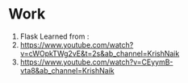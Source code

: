 # Work

1. Flask
Learned from :
1. https://www.youtube.com/watch?v=cWOpkTWg2vE&t=2s&ab_channel=KrishNaik
2. https://www.youtube.com/watch?v=CEyymB-vta8&ab_channel=KrishNaik

